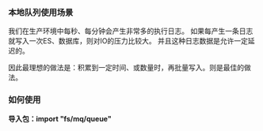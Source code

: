 ### 本地队列使用场景
我们在生产环境中每秒、每分钟会产生非常多的执行日志。
如果每产生一条日志就写入一次ES、数据库，则对IO的压力比较大。
并且这种日志数据是允许一定延迟的。

因此最理想的做法是：积累到一定时间、或数量时，再批量写入。则是最佳的做法。

### 如何使用

**导入包：import "fs/mq/queue"**